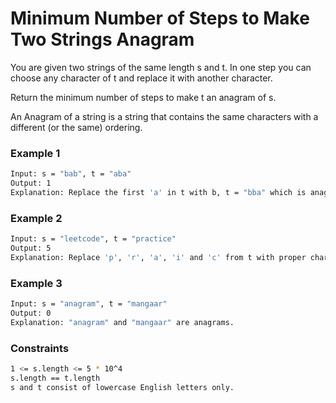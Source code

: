 # Minimum Number of Steps to Make Two Strings Anagram

You are given two strings of the same length s and t. In one step you can choose any character of t and replace it with another character.

Return the minimum number of steps to make t an anagram of s.

An Anagram of a string is a string that contains the same characters with a different (or the same) ordering.

### Example 1
```sh
Input: s = "bab", t = "aba"
Output: 1
Explanation: Replace the first 'a' in t with b, t = "bba" which is anagram of s.
```

### Example 2
```sh
Input: s = "leetcode", t = "practice"
Output: 5
Explanation: Replace 'p', 'r', 'a', 'i' and 'c' from t with proper characters to make t anagram of s.
```

### Example 3
```sh
Input: s = "anagram", t = "mangaar"
Output: 0
Explanation: "anagram" and "mangaar" are anagrams. 
```

### Constraints
```sh
1 <= s.length <= 5 * 10^4
s.length == t.length
s and t consist of lowercase English letters only.
```
